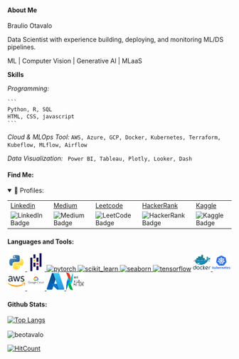 #### About Me

Braulio Otavalo

Data Scientist with experience building, deploying, and monitoring ML/DS pipelines. 

ML | Computer Vision | Generative AI | MLaaS

**Skills**

_Programming:_ 

    ```
    Python, R, SQL
    HTML, CSS, javascript
    ```
    
_Cloud & MLOps Tool:_ ```
AWS, Azure, GCP,
Docker, Kubernetes, Terraform, Kubeflow, MLflow, Airflow ```

_Data Visualization:_ ``` Power BI, Tableau, Plotly, Looker, Dash```

#### Find Me:
<details open>
  <summary> 🔦 Profiles: </summary>
   <table>
     <tr>
       <td> <a href="https://www.linkedin.com/in/botavalo/"> Linkedin </a></td>
       <td> <a href="https://medium.com/@botavalo"> Medium </a></td>       
       <td> <a href="https://leetcode.com/u/botavalo/"> Leetcode </a></td>
       <td> <a href="https://www.hackerrank.com/profile/braulio_otavalo"> HackerRank </a></td>
       <td> <a href="https://www.kaggle.com/brauliootavalo"> Kaggle </a></td>
     </tr>
     <tr>
<td><img alt="LinkedIn Badge" src="https://img.shields.io/badge/LinkedIn-%230077B5?logo=linkedin&logoColor=white"/><br></td>
<td><img alt="Medium Badge" src="https://img.shields.io/badge/Medium-%23000000?logo=medium&logoColor=white"/><br></td>
<td><img alt="LeetCode Badge" src="https://img.shields.io/badge/LeetCode-%23FFA116?logo=leetcode&logoColor=white"/><br></td>
<td><img alt="HackerRank Badge" src="https://img.shields.io/badge/HackerRank-%232EC866?logo=hackerrank&logoColor=white"/><br></td>
<td><img alt="Kaggle Badge" src="https://img.shields.io/badge/Kaggle-%23096bff?logo=kaggle&logoColor=white"/><br></td>
     </tr>
  </table>
</details>

<h4 align="left">Languages and Tools:</h4>
<p align="left">  
    <a href="https://www.python.org/" target="_blank" rel="noreferrer">
  <img src="https://raw.githubusercontent.com/devicons/devicon/master/icons/python/python-original.svg" alt="python" width="40" height="40"/> </a>
    <a href="https://pandas.pydata.org/" target="_blank" rel="noreferrer"> <img src="https://raw.githubusercontent.com/devicons/devicon/2ae2a900d2f041da66e950e4d48052658d850630/icons/pandas/pandas-original.svg" alt="pandas" width="40" height="40"/> </a>      
<a href="https://pytorch.org/" target="_blank" rel="noreferrer"> <img src="https://www.vectorlogo.zone/logos/pytorch/pytorch-icon.svg" alt="pytorch" width="40" height="40"/> </a> <a href="https://scikit-learn.org/" target="_blank" rel="noreferrer"> <img src="https://upload.wikimedia.org/wikipedia/commons/0/05/Scikit_learn_logo_small.svg" alt="scikit_learn" width="40" height="40"/> </a> <a href="https://seaborn.pydata.org/" target="_blank" rel="noreferrer"> <img src="https://seaborn.pydata.org/_images/logo-mark-lightbg.svg" alt="seaborn" width="40" height="40"/> </a> <a href="https://www.tensorflow.org/" target="_blank" rel="noreferrer"> <img src="https://www.vectorlogo.zone/logos/tensorflow/tensorflow-icon.svg" alt="tensorflow" width="40" height="40"/></a> 
<a href="https://www.docker.com/" target="_blank" rel="noreferrer"> <img src="https://raw.githubusercontent.com/devicons/devicon/master/icons/docker/docker-original-wordmark.svg" alt="docker" width="40" height="40"/> </a>
<a href="https://kubernetes.io/" target="_blank" rel="noreferrer"> 
  <img src="https://raw.githubusercontent.com/devicons/devicon/master/icons/kubernetes/kubernetes-plain-wordmark.svg" alt="kubernetes" width="40" height="40"/> </a>
    <a href="https://aws.amazon.com/" target="_blank" rel="noreferrer"> 
  <img src="https://raw.githubusercontent.com/devicons/devicon/master/icons/amazonwebservices/amazonwebservices-original-wordmark.svg" alt="aws" width="40" height="40"/> </a>
    <a href="https://cloud.google.com/" target="_blank" rel="noreferrer"> 
  <img src="https://raw.githubusercontent.com/devicons/devicon/master/icons/googlecloud/googlecloud-original-wordmark.svg" alt="gcp" width="40" height="40"/> </a>
    <a href="https://azure.microsoft.com/en-us/" target="_blank" rel="noreferrer"> 
  <img src="https://raw.githubusercontent.com/devicons/devicon/master/icons/azure/azure-original.svg" alt="azure" width="40" height="40"/> </a>
    <a href="https://airflow.apache.org/" target="_blank" rel="noreferrer"> 
  <img src="https://raw.githubusercontent.com/apache/airflow/main/docs/apache-airflow/img/logos/wordmark_1.png" alt="airflow" width="40" height="40"/> 
</a></p>

#### Github Stats:

[![Top Langs](https://github-readme-stats.vercel.app/api/top-langs/?username=beotavalo)](https://github.com/beotavalo/github-readme-stats) 

<p><img align="center" src="https://github-readme-streak-stats.herokuapp.com/?user=beotavalo&" alt="beotavalo" /></p>

[![HitCount](http://hits.dwyl.com/beotavalo/beotavalo.svg)](http://hits.dwyl.com/beotavalo/beotavalo)
